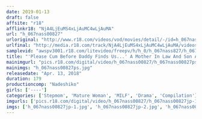 ```yaml
---
date: 2019-01-13
draft: false
affsite: "r18"
afflinkr18: "NjA4LjEuMS4xLjAuMC4wLjAuMA"
url: "h_067nass00827"
urloriginal: "http://www.r18.com/videos/vod/movies/detail/-/id=h_067nass00827"
urlfinal: "http://media.r18.com/track/NjA4LjEuMS4xLjAuMC4wLjAuMA/videos/vod/movies/detail/-/id=h_067nass00827"
samplevid: "awspv3001.r18.com/litevideo/freepv/h/h_0/h_067nass827/h_067nass827_dmb_w.mp4"
title: "'Please Cum Before Daddy Finds Us...' A Mother In Law And Son Are Enjoying The Thrill Of Forbidden Sex While They Try To Keep Their Voices Down And Their Passions Escalate"
mainimgurl: "pics.r18.com/digital/video/h_067nass00827/h_067nass00827ps.jpg"
mainimgs: "h_067nass00827ps.jpg"
releasedate: "Apr. 13, 2018"
duration: 179
productioncomp: "Nadeshiko"
girls: ['----']
categories: ['Stepmom', 'Mature Woman', 'MILF', 'Drama', 'Compilation']
imgurls: ['pics.r18.com/digital/video/h_067nass00827/h_067nass00827jp-1.jpg', 'pics.r18.com/digital/video/h_067nass00827/h_067nass00827jp-2.jpg', 'pics.r18.com/digital/video/h_067nass00827/h_067nass00827jp-3.jpg', 'pics.r18.com/digital/video/h_067nass00827/h_067nass00827jp-4.jpg', 'pics.r18.com/digital/video/h_067nass00827/h_067nass00827jp-5.jpg', 'pics.r18.com/digital/video/h_067nass00827/h_067nass00827jp-6.jpg', 'pics.r18.com/digital/video/h_067nass00827/h_067nass00827jp-7.jpg', 'pics.r18.com/digital/video/h_067nass00827/h_067nass00827jp-8.jpg', 'pics.r18.com/digital/video/h_067nass00827/h_067nass00827jp-9.jpg', 'pics.r18.com/digital/video/h_067nass00827/h_067nass00827jp-10.jpg', 'pics.r18.com/digital/video/h_067nass00827/h_067nass00827jp-11.jpg', 'pics.r18.com/digital/video/h_067nass00827/h_067nass00827jp-12.jpg', 'pics.r18.com/digital/video/h_067nass00827/h_067nass00827jp-13.jpg', 'pics.r18.com/digital/video/h_067nass00827/h_067nass00827jp-14.jpg', 'pics.r18.com/digital/video/h_067nass00827/h_067nass00827jp-15.jpg', 'pics.r18.com/digital/video/h_067nass00827/h_067nass00827jp-16.jpg', 'pics.r18.com/digital/video/h_067nass00827/h_067nass00827jp-17.jpg', 'pics.r18.com/digital/video/h_067nass00827/h_067nass00827jp-18.jpg', 'pics.r18.com/digital/video/h_067nass00827/h_067nass00827jp-19.jpg', 'pics.r18.com/digital/video/h_067nass00827/h_067nass00827jp-20.jpg']
imgs: ['h_067nass00827jp-1.jpg', 'h_067nass00827jp-2.jpg', 'h_067nass00827jp-3.jpg', 'h_067nass00827jp-4.jpg', 'h_067nass00827jp-5.jpg', 'h_067nass00827jp-6.jpg', 'h_067nass00827jp-7.jpg', 'h_067nass00827jp-8.jpg', 'h_067nass00827jp-9.jpg', 'h_067nass00827jp-10.jpg', 'h_067nass00827jp-11.jpg', 'h_067nass00827jp-12.jpg', 'h_067nass00827jp-13.jpg', 'h_067nass00827jp-14.jpg', 'h_067nass00827jp-15.jpg', 'h_067nass00827jp-16.jpg', 'h_067nass00827jp-17.jpg', 'h_067nass00827jp-18.jpg', 'h_067nass00827jp-19.jpg', 'h_067nass00827jp-20.jpg']
---
```

